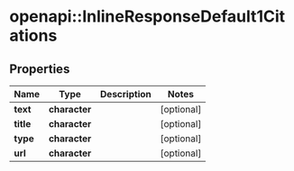 # openapi::InlineResponseDefault1Citations


## Properties
Name | Type | Description | Notes
------------ | ------------- | ------------- | -------------
**text** | **character** |  | [optional] 
**title** | **character** |  | [optional] 
**type** | **character** |  | [optional] 
**url** | **character** |  | [optional] 


